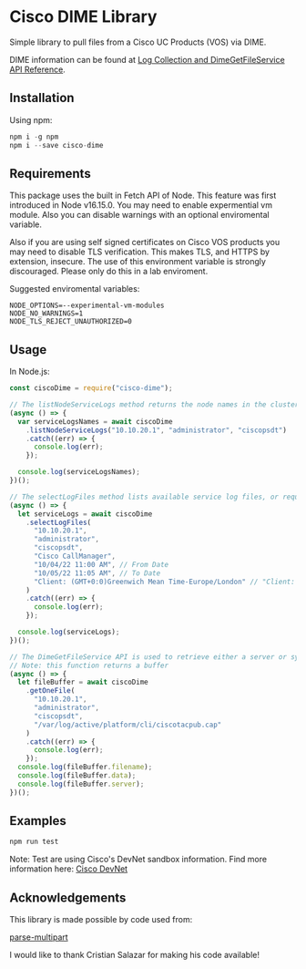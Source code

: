 # Cisco DIME Library

Simple library to pull files from a Cisco UC Products (VOS) via DIME.

DIME information can be found at
[Log Collection and DimeGetFileService API Reference](https://developer.cisco.com/docs/sxml/#!log-collection-and-dimegetfileservice-api-reference/dimegetfileservice-api).

## Installation

Using npm:

```javascript
npm i -g npm
npm i --save cisco-dime
```

## Requirements

This package uses the built in Fetch API of Node. This feature was first introduced in Node v16.15.0. You may need to enable expermential vm module. Also you can disable warnings with an optional enviromental variable.

Also if you are using self signed certificates on Cisco VOS products you may need to disable TLS verification. This makes TLS, and HTTPS by extension, insecure. The use of this environment variable is strongly discouraged. Please only do this in a lab enviroment.

Suggested enviromental variables:

```env
NODE_OPTIONS=--experimental-vm-modules
NODE_NO_WARNINGS=1
NODE_TLS_REJECT_UNAUTHORIZED=0
```

## Usage

In Node.js:

```javascript
const ciscoDime = require("cisco-dime");

// The listNodeServiceLogs method returns the node names in the cluster and the lists of associated service names.
(async () => {
  var serviceLogsNames = await ciscoDime
    .listNodeServiceLogs("10.10.20.1", "administrator", "ciscopsdt")
    .catch((err) => {
      console.log(err);
    });

  console.log(serviceLogsNames);
})();

// The selectLogFiles method lists available service log files, or requests 'push' delivery of service log files based on a selection criteria.
(async () => {
  let serviceLogs = await ciscoDime
    .selectLogFiles(
      "10.10.20.1",
      "administrator",
      "ciscopsdt",
      "Cisco CallManager",
      "10/04/22 11:00 AM", // From Date
      "10/05/22 11:05 AM", // To Date
      "Client: (GMT+0:0)Greenwich Mean Time-Europe/London" // "Client: (GMT-8:0)America/Los_Angeles"
    )
    .catch((err) => {
      console.log(err);
    });

  console.log(serviceLogs);
})();

// The DimeGetFileService API is used to retrieve either a server or system log file through the standard Direct Internet Message Encapsulation (DIME) protocol.
// Note: this function returns a buffer
(async () => {
  let fileBuffer = await ciscoDime
    .getOneFile(
      "10.10.20.1",
      "administrator",
      "ciscopsdt",
      "/var/log/active/platform/cli/ciscotacpub.cap"
    )
    .catch((err) => {
      console.log(err);
    });
  console.log(fileBuffer.filename);
  console.log(fileBuffer.data);
  console.log(fileBuffer.server);
})();
```

## Examples

```javascript
npm run test
```

Note: Test are using Cisco's DevNet sandbox information. Find more information here: [Cisco DevNet](https://devnetsandbox.cisco.com/)

## Acknowledgements

This library is made possible by code used from:

[parse-multipart](https://github.com/freesoftwarefactory/parse-multipart)

I would like to thank Cristian Salazar for making his code available!
